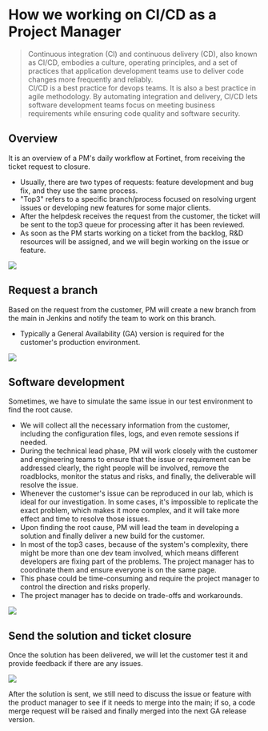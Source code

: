 # How we working on CI/CD as a Project Manager

>Continuous integration (CI) and continuous delivery (CD), also known as CI/CD, embodies a culture, operating principles, and a set of practices that application development teams use to deliver code changes more frequently and reliably. <br>
>CI/CD is a best practice for devops teams. It is also a best practice in agile methodology. By automating integration and delivery, CI/CD lets software development teams focus on meeting business requirements while ensuring code quality and software security.

## Overview
It is an overview of a PM's daily workflow at Fortinet, from receiving the ticket request to closure. <br>
- Usually, there are two types of requests: feature development and bug fix, and they use the same process. <br>
- "Top3" refers to a specific branch/process focused on resolving urgent issues or developing new features for some major clients. <br>
- After the helpdesk receives the request from the customer, the ticket will be sent to the top3 queue for processing after it has been reviewed. <br>
- As soon as the PM starts working on a ticket from the backlog, R&D resources will be assigned, and we will begin working on the issue or feature. <br>




<img src="https://user-images.githubusercontent.com/79688638/202586118-0dad4999-6c02-4ffe-8197-c2356f8b436f.png">

## Request a branch

Based on the request from the customer, PM will create a new branch from the main in Jenkins and notify the team to work on this branch. <br>
- Typically a General Availability (GA) version is required for the customer's production environment. <br>

<img src="https://user-images.githubusercontent.com/79688638/202586452-30407e27-f1a9-43fb-b5ba-17f601d682ec.png">

## Software development
Sometimes, we have to simulate the same issue in our test environment to find the root cause. <br>
- We will collect all the necessary information from the customer, including the configuration files, logs, and even remote sessions if needed. <br>
- During the technical lead phase, PM will work closely with the customer and engineering teams to ensure that the issue or requirement can be addressed clearly, the right people will be involved, remove the roadblocks, monitor the status and risks, and finally, the deliverable will resolve the issue.<br>
- Whenever the customer's issue can be reproduced in our lab, which is ideal for our investigation. In some cases, it's impossible to replicate the exact problem, which makes it more complex, and it will take more effect and time to resolve those issues.  <br>
- Upon finding the root cause, PM will lead the team in developing a solution and finally deliver a new build for the customer.  <br>
- In most of the top3 cases, because of the system's complexity, there might be more than one dev team involved, which means different developers are fixing part of the problems. The project manager has to coordinate them and ensure everyone is on the same page. 
- This phase could be time-consuming and require the project manager to control the direction and risks properly. 
- The project manager has to decide on trade-offs and workarounds. 


<img src="https://user-images.githubusercontent.com/79688638/202586670-b2b8c472-a2ff-472b-9119-098cc0a6511f.png">

## Send the solution and ticket closure 
Once the solution has been delivered, we will let the customer test it and provide feedback if there are any issues.  <br>

<img src="https://user-images.githubusercontent.com/79688638/202586908-0e463174-0bdb-40dc-a2b1-a910b5df9af9.png">

After the solution is sent, we still need to discuss the issue or feature with the product manager to see if it needs to merge into the main; if so, a code merge request will be raised and finally merged into the next GA release version. <br>
